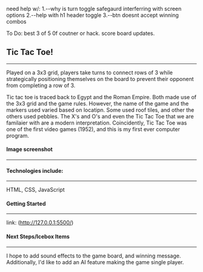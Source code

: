 need help w/:
1.--why is turn toggle safegaurd interferring with screen options
2.--help with h1 header toggle 
3.--btn doesnt accept winning combos


To Do:
best 3 of 5 0f coutner or hack.
score board updates.



## Tic Tac Toe!
---
Played on a 3x3 grid, players take turns to connect rows of 3 while strategically positioning themselves on the board to prevent their opponent from completing a row of 3. 

Tic tac toe is traced back to Egypt and the Roman Empire. Both made use of the 3x3 grid and the game rules. However, the name of the game and the markers used varied based on locatipn. Some used roof tiles, and other the others used pebbles. The X's and O's and even the Tic Tac Toe that we are familaier with are a modern interpretation. Coincidently, Tic Tac Toe was one of the first video games (1952), and this is my first ever computer program. 

#### Image screenshot
---
#### Technologies include:
---
HTML, CSS, JavaScript
#### Getting Started
---
link: (http://127.0.0.1:5500/)
#### Next Steps/Icebox Items
---
I hope to add sound effects to the game board, and winning message. Additionally, I'd like to add an AI feature making the game single player. 
